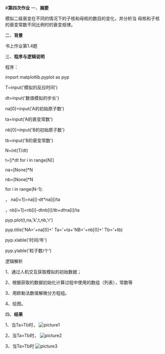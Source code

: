 

#**第四次作业**
一、**摘要**

模拟二级衰变在不同的情况下的子核和母核的数目的变化，并分析当
母核和子核的衰变常数不同比例时的衰变规律。

二、**背景**

书上作业第1.4题

三、**程序与逻辑说明**

程序：

import matplotlib.pyplot as pyp

T=input('模拟的反应时间')

dt=input('数值模拟的步长')

na[0]=input('A的初始原子数')

ta=input('A的衰变常数')

nb[0]=input('B的初始原子数')

tb=input('B的衰变常数')

N=int(T/dt)

t=[i*dt for i in range(N)]

na=[None]*N

nb=[None]*N

for i in range(N-1):
   
 ， na[i+1]=na[i]-dt*na[i]/ta

，nb[i+1]=nb[i]-dt*nb[i]/tb+dt*na[i]/ta

pyp.plot(t,na,'k',t,nb,'r')

pyp.title('NA='+na[0]+'  Ta='+ta+'NB='+nb[0]+'  Tb='+tb)

pyp.xlable('时间/年')

pyp.ylable('粒子数/个')

逻辑解析

1、通过人机交互获取模拟的初始数据；

2、根据获取的数据初始化计算过程中使用的数组（列表），常数等

3、用欧勒法数值解微分方程组。

4、绘图。

四、**结果**

1、当Ta>Tb时，
![picture1](https://raw.githubusercontent.com/Neoofchina/computationalphysics_N2013301020048/master/picture/figure_1_%E7%9C%8B%E5%9B%BE%E7%8E%8B.jpg)

2、当Ta=Tb时，
![picture2](https://raw.githubusercontent.com/Neoofchina/computationalphysics_N2013301020048/master/picture/figure_2_%E7%9C%8B%E5%9B%BE%E7%8E%8B.jpg)

3、当Ta>Tb时
![picture3](https://raw.githubusercontent.com/Neoofchina/computationalphysics_N2013301020048/master/picture/figure_3_%E7%9C%8B%E5%9B%BE%E7%8E%8B.jpg)
